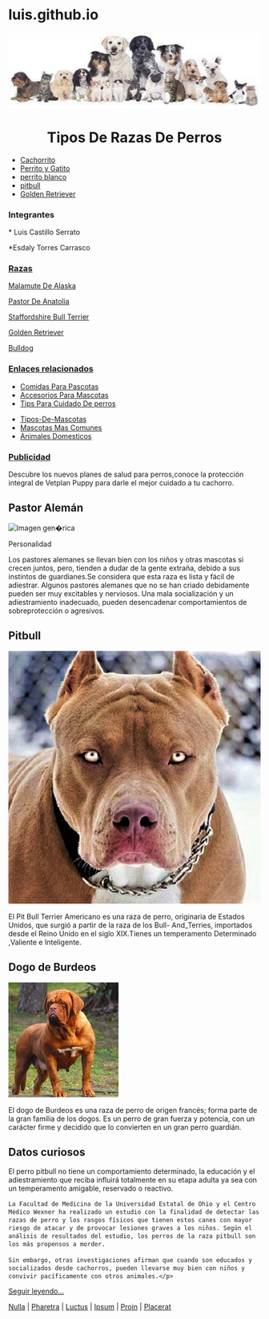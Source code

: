 # luis.github.io
<!DOCTYPE html>
<html lang="en">
<head>
    <meta charset="UTF-8">
    <meta http-equiv="X-UA-Compatible" content="IE=edge">
    <meta name="viewport" content="width=device-width, initial-scale=1.0">
    <title>Luis castillo</title>
   

<link rel="stylesheet" type="text/css" href="./paginahtm1_files/pagina_completa_estilos.css" title="style">
<title>Lorem ipsum</title>

</head>
<body>

<div id="contenedor">

<div id="cabecera">
<div id="logo">
<center >
    <img src="./imagenes/Varios Perros.jpeg" width="960" height="150"alt="" > 
</center>

<center><h1><span>Tipos De Razas De Perros</span></h1></a></li></center>

<div class="clear"></div>
</div>
<div id="menu">
<ul id="menu_principal">
<li><a  href="./imagenes/perrito.jpeg">Cachorrito</a></li>
<li><a href="./imagenes/perro y gato.jpeg">Perrito y Gatito</a></li>
<li><a href="./imagenes/perro blanco.jpeg">perrito blanco</a></li>
<li><a href="./imagenes/Pittbull.jpeg">pitbull</a></li>
<li><a href="./imagenes/Golden Retriever 1.jpeg"> Golden Retriever </a></li>

</ul>
<div class="clear"></div>
</div>


<div id="lateral">
<div id="noticias">
<h3> Integrantes</h3>
<div id="Integrantes"><p>* Luis Castillo Serrato</p>
<p>*Esdaly Torres Carrasco</p></div>
<h3><a href="">Razas</a></h3>
<p> <a href="./imagenes/Malamute De Alaska.jpeg"> Malamute De Alaska</a></p>
<p><a href="./imagenes/Pastor De Anatolia.jpeg">Pastor De Anatolia</a></p>
<p> <a href="./imagenes/Staffordshire Bull Terrier.jpeg">Staffordshire Bull Terrier</a></p>
<p> <a href="./imagenes/Golden Retriever 1.jpeg">Golden Retriever </a></p>
<p> <a href="./imagenes/Bulldog.jpeg">Bulldog</a></p>
<h3><a href="">Enlaces relacionados</a></h3>
<ul>
<li><a href="https://www.purina.es/perros/comida-perros">Comidas Para Pascotas</a></li>
<li><a href="https://www.sodimac.com.pe/sodimac-pe/category/cat2649021/accesorios-para-perros/" >Accesorios Para Mascotas </a></li>
<li><a href="https://www.mundodeportivo.com/elotromundo/mascotas/20180414/442177829913/tips-para-cuidar-a-tu-perro.html">Tips Para Cuidado De perros</a><p> 
<li> <a href="https://puppypets.com.co/tipos-de-mascotas-domesticas/">Tipos-De-Mascotas</a></li>
<li> <a href="https://www.informacion.es/vida-y-estilo/mascotas/2021/12/04/son-mascotas-comunes-6136046.html">Mascotas Mas Comunes</a></li>
<li> <a href="https://concepto.de/animales-domesticos/"> Animales Domesticos</a></li>
</ul>
</div>


<div id="publicidad">
<h3><a href="./imagenes/mascota publi.jpeg"> Publicidad</a></h3>
<p>Descubre los nuevos planes de salud para perros,conoce la protección integral de Vetplan Puppy para darle el mejor cuidado a tu cachorro.</p>
<p></p>

</div>

</div>

<div id="contenido">

<div id="principal">
<div class="articulo">
<h2>Pastor Alemán</h2>
<img src="./imagenes/Pastor Alemán.jpeg" alt="Imagen gen�rica">

<p>Personalidad</p>
<p> Los pastores alemanes se llevan bien con los niños y otras mascotas si crecen juntos, pero, tienden a dudar de la gente extraña, debido a sus instintos de guardianes.Se considera que esta raza es lista y fácil de adiestrar. Algunos pastores alemanes que no se han criado debidamente pueden ser muy excitables y nerviosos. Una mala socialización y un adiestramiento inadecuado, pueden desencadenar comportamientos de sobreprotección o agresivos.</p>

</div>
<div class="articulo">
<h2>Pitbull</h2>
<img src="./imagenes/Pittbull.jpeg" alt="Imagen gen�rica">
<p>El Pit Bull Terrier Americano es una raza de perro, originaria de Estados Unidos, que surgió a partir de la raza de los Bull- And_Terries, importados desde el Reino Unido en el siglo XIX.Tienes un temperamento Determinado ,Valiente e Inteligente.
</p>

<h2>Dogo de Burdeos</h2>
<img src="./imagenes/Dogo De Burdeos.jpeg" alt="Imagen gen�rica">
<p> El dogo de Burdeos es una raza de perro de origen francés; forma parte de la gran familia de los dogos. Es un perro de gran fuerza y potencia, con un carácter firme y decidido que lo convierten en un gran perro guardián. </p>
</div>
</div>


<div id="secundario">
<h2>Datos curiosos </h2>
<p>El perro pitbull no tiene un comportamiento determinado, la educación y el adiestramiento que reciba influirá totalmente en su etapa adulta ya sea con un temperamento amigable, reservado o reactivo.

    La Facultad de Medicina de la Universidad Estatal de Ohio y el Centro Médico Wexner ha realizado un estudio con la finalidad de detectar las razas de perro y los rasgos físicos que tienen estos canes con mayor riesgo de atacar y de provocar lesiones graves a los niños. Según el análisis de resultados del estudio, los perros de la raza pitbull son los más propensos a morder.
    
    Sin embargo, otras investigaciones afirman que cuando son educados y socializados desde cachorros, pueden llevarse muy bien con niños y convivir pacíficamente con otros animales.</p>
<p><a href="https://www.expertoanimal.com/curiosidades-sobre-los-perros-pitbull-23528.html">Seguir leyendo...</a></p>

</div>

</div>



<div id="pie">
<span class="enlaces">
<a href="">Nulla</a> |
<a href="">Pharetra</a> |
<a href="">Luctus</a> |
<a href="">Ipsum</a> |
<a href="">Proin</a> |
<a href="">Placerat</a>
</span>

<div class="clear"></div>
</div>

</div>


</body></html>
